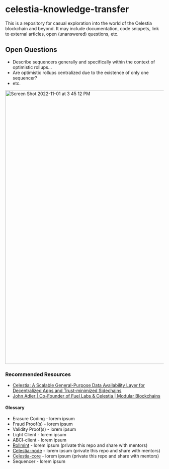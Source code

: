 # celestia-knowledge-transfer

This is a repository for casual exploration into the world of the Celestia blockchain and beyond. It may include documentation, code snippets, link to external articles, open (unanswered) questions, etc.

## Open Questions

* Describe sequencers generally and specifically within the context of optimistic rollups...
* Are optimistic rollups centralized due to the existence of only one sequencer?
* etc.

<img width="870" alt="Screen Shot 2022-11-01 at 3 45 12 PM" src="https://user-images.githubusercontent.com/33232379/199324509-d0b35a84-aee6-457d-a24f-2d14735f53c9.png">


### Recommended Resources

* [Celestia: A Scalable General-Purpose Data Availability Layer for Decentralized Apps and Trust-minimized Sidechains](https://blog.celestia.org/celestia-a-scalable-general-purpose-data-availability-layer-for-decentralized-apps-and-trust-minimized-sidechains/)
* [John Adler | Co-Founder of Fuel Labs & Celestia | Modular Blockchains](https://www.youtube.com/watch?v=DhBkrc9dECg)

#### Glossary

* Erasure Coding - lorem ipsum
* Fraud Proof(s) - lorem ipsum
* Validity Proof(s) - lorem ipsum
* Light Client - lorem ipsum
* ABCI-client - lorem ipsum
* [Rollmint](https://github.com/DED-EDU/rollmint) - lorem ipsum (private this repo and share with mentors)
* [Celestia-node](https://github.com/DED-EDU/celestia-node) - lorem ipsum (private this repo and share with mentors)
* [Celestia-core](https://github.com/DED-EDU/celestia-core) - lorem ipsum (private this repo and share with mentors)
* Sequencer - lorem ipsum

